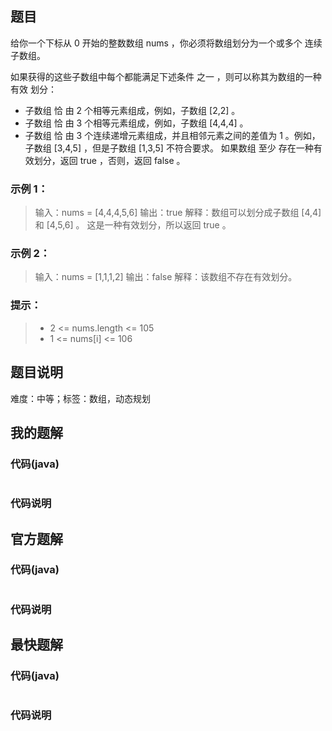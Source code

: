 ## 题目
给你一个下标从 0 开始的整数数组 nums ，你必须将数组划分为一个或多个 连续 子数组。

如果获得的这些子数组中每个都能满足下述条件 之一 ，则可以称其为数组的一种 有效 划分：

+ 子数组 恰 由 2 个相等元素组成，例如，子数组 [2,2] 。
+ 子数组 恰 由 3 个相等元素组成，例如，子数组 [4,4,4] 。
+ 子数组 恰 由 3 个连续递增元素组成，并且相邻元素之间的差值为 1 。例如，子数组 [3,4,5] ，但是子数组 [1,3,5] 不符合要求。
如果数组 至少 存在一种有效划分，返回 true ，否则，返回 false 。
### 示例 1：
> 输入：nums = [4,4,4,5,6]
> 输出：true
> 解释：数组可以划分成子数组 [4,4] 和 [4,5,6] 。
> 这是一种有效划分，所以返回 true 。
### 示例 2：
> 输入：nums = [1,1,1,2]
> 输出：false
> 解释：该数组不存在有效划分。
### 提示：
> - 2 \<= nums.length \<= 105
> - 1 \<= nums[i] \<= 106
## 题目说明
难度：中等；标签：数组，动态规划
## 我的题解
### 代码(java)
```java

```
### 代码说明

## 官方题解
### 代码(java)
```java

```
### 代码说明

## 最快题解
### 代码(java)
```java
```
### 代码说明

